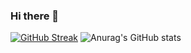 ### Hi there 👋

<!--
**Mason130/Mason130** is a ✨ _special_ ✨ repository because its `README.md` (this file) appears on your GitHub profile.

Here are some ideas to get you started:

- 🔭 I’m currently working on ...
- 🌱 I’m currently learning ...
- 👯 I’m looking to collaborate on ...
- 🤔 I’m looking for help with ...
- 💬 Ask me about ...
- 📫 How to reach me: ...
- 😄 Pronouns: ...
- ⚡ Fun fact: ...
-->

[![GitHub Streak](https://github-readme-streak-stats.herokuapp.com/?user=mason130&theme=dark)](https://git.io/streak-stats)
![Anurag's GitHub stats](https://github-readme-stats.vercel.app/api?username=mason130&count_private=true&show_icons=true&theme=dracula)

<div style="margin: auto;" href="https://github-readme-stats.vercel.app/api/top-langs/?username=mason130&layout=compact)"></div>
